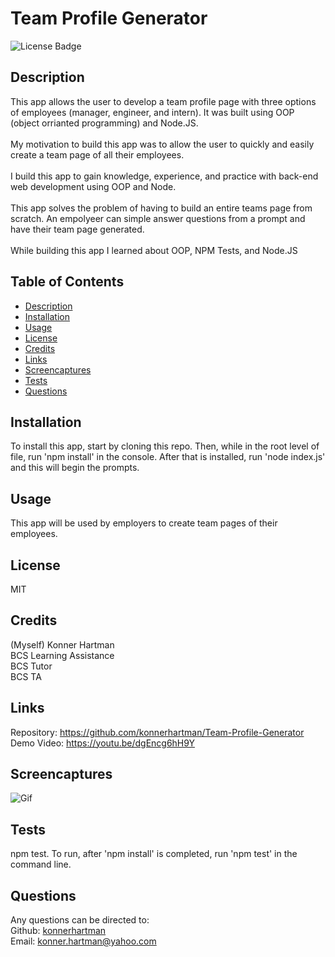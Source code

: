 # Team Profile Generator
  ![License Badge](https://img.shields.io/badge/License-MIT-green.svg)
  
  ## Description
  This app allows the user to develop a team profile page with three options of employees (manager, engineer, and intern). It was built using OOP (object orrianted programming) and Node.JS.
  <br/>
  <br/>
  My motivation to build this app was to allow the user to quickly and easily create a team page of all their employees.
  <br/>
  <br/>
  I build this app to gain knowledge, experience, and practice with back-end web development using OOP and Node.
  <br/>
  <br/>
  This app solves the problem of having to build an entire teams page from scratch. An empolyeer can simple answer questions from a prompt and have their team page generated.
  <br/>
  <br/>
  While building this app I learned about OOP, NPM Tests, and Node.JS
  
  ## Table of Contents
  - [Description](#)
  - [Installation](#installation)
  - [Usage](#usage)
  - [License](#license)
  - [Credits](#credits)
  - [Links](#links)
  - [Screencaptures](#screencaptures)
  - [Tests](#tests)
  - [Questions](#questions)
  
  ## Installation
  To install this app, start by cloning this repo. Then, while in the root level of file, run 'npm install' in the console. After that is installed, run 'node index.js' and this will begin the prompts.
  
  ## Usage
  This app will be used by employers to create team pages of their employees.
  
  ## License
  MIT
  
  ## Credits
  (Myself) Konner Hartman
  <br/>BCS Learning Assistance
  <br/>BCS Tutor
  <br/>BCS TA

  ## Links
  Repository: https://github.com/konnerhartman/Team-Profile-Generator
  <br/>
  Demo Video: https://youtu.be/dgEncg6hH9Y

  ## Screencaptures
  ![Gif](./assets/Team_Profile_Generator.gif)
  
  ## Tests
  npm test. To run, after 'npm install' is completed, run 'npm test' in the command line.
  
  ## Questions
  Any questions can be directed to:
  <br/>
  Github: [konnerhartman](https://github.com/konnerhartman)
  <br/>
  Email: konner.hartman@yahoo.com